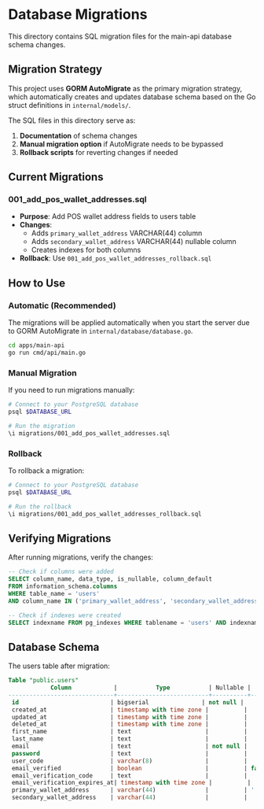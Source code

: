 # Database Migrations

This directory contains SQL migration files for the main-api database schema changes.

## Migration Strategy

This project uses **GORM AutoMigrate** as the primary migration strategy, which automatically creates and updates database schema based on the Go struct definitions in `internal/models/`.

The SQL files in this directory serve as:
1. **Documentation** of schema changes
2. **Manual migration option** if AutoMigrate needs to be bypassed
3. **Rollback scripts** for reverting changes if needed

## Current Migrations

### 001_add_pos_wallet_addresses.sql
- **Purpose**: Add POS wallet address fields to users table
- **Changes**: 
  - Adds `primary_wallet_address` VARCHAR(44) column
  - Adds `secondary_wallet_address` VARCHAR(44) nullable column
  - Creates indexes for both columns
- **Rollback**: Use `001_add_pos_wallet_addresses_rollback.sql`

## How to Use

### Automatic (Recommended)
The migrations will be applied automatically when you start the server due to GORM AutoMigrate in `internal/database/database.go`.

```bash
cd apps/main-api
go run cmd/api/main.go
```

### Manual Migration
If you need to run migrations manually:

```bash
# Connect to your PostgreSQL database
psql $DATABASE_URL

# Run the migration
\i migrations/001_add_pos_wallet_addresses.sql
```

### Rollback
To rollback a migration:

```bash
# Connect to your PostgreSQL database  
psql $DATABASE_URL

# Run the rollback
\i migrations/001_add_pos_wallet_addresses_rollback.sql
```

## Verifying Migrations

After running migrations, verify the changes:

```sql
-- Check if columns were added
SELECT column_name, data_type, is_nullable, column_default 
FROM information_schema.columns 
WHERE table_name = 'users' 
AND column_name IN ('primary_wallet_address', 'secondary_wallet_address');

-- Check if indexes were created
SELECT indexname FROM pg_indexes WHERE tablename = 'users' AND indexname LIKE '%wallet%';
```

## Database Schema

The users table after migration:

```sql
Table "public.users"
            Column            |           Type           | Nullable |        Default
------------------------------+--------------------------+----------+----------------------
 id                          | bigserial               | not null | 
 created_at                  | timestamp with time zone |          | 
 updated_at                  | timestamp with time zone |          | 
 deleted_at                  | timestamp with time zone |          | 
 first_name                  | text                     |          | 
 last_name                   | text                     |          | 
 email                       | text                     | not null | 
 password                    | text                     |          | 
 user_code                   | varchar(8)               |          | 
 email_verified              | boolean                  |          | false
 email_verification_code     | text                     |          | 
 email_verification_expires_at| timestamp with time zone |          | 
 primary_wallet_address      | varchar(44)              |          | ''::character varying
 secondary_wallet_address    | varchar(44)              |          | 
```
